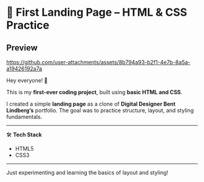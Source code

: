 # 🎉 First Landing Page – HTML & CSS Practice

## Preview

https://github.com/user-attachments/assets/8b794a93-b2f1-4e7b-8a5a-a19426192a7a

Hey everyone! 👋

This is my **first-ever coding project**, built using **basic HTML and CSS**.

I created a simple **landing page** as a clone of **Digital Designer Bent Lindberg’s** portfolio. The goal was to practice structure, layout, and styling fundamentals.

---

🛠️ **Tech Stack**
- HTML5
- CSS3

---

Just experimenting and learning the basics of layout and styling!
